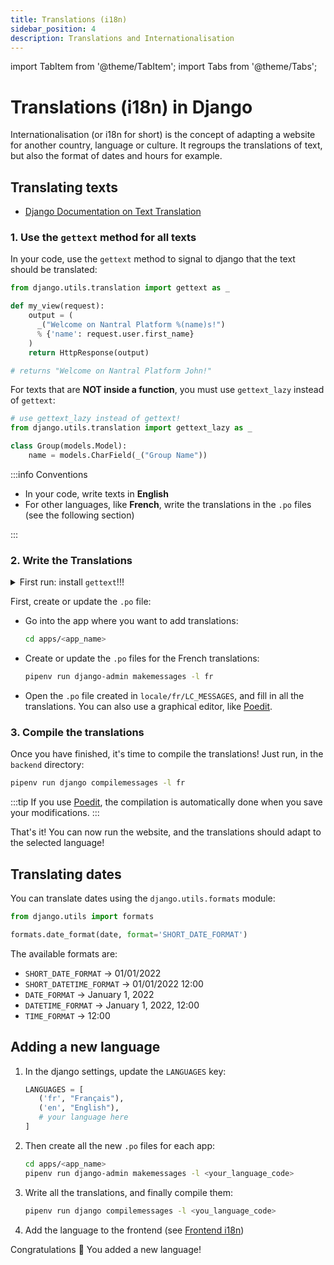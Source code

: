 ```yaml
---
title: Translations (i18n)
sidebar_position: 4
description: Translations and Internationalisation
---
```


import TabItem from '@theme/TabItem';
import Tabs from '@theme/Tabs';

# Translations (i18n) in Django

Internationalisation (or i18n for short) is the concept of adapting a website
for another country, language or culture. It regroups the translations of text,
but also the format of dates and hours for example.

## Translating texts

- [Django Documentation on Text Translation](https://docs.djangoproject.com/en/4.1/topics/i18n/translation/)

### 1. Use the `gettext` method for all texts

In your code, use the `gettext` method to signal to django that the text should
be translated:

```python
from django.utils.translation import gettext as _

def my_view(request):
    output = (
      _("Welcome on Nantral Platform %(name)s!")
      % {'name': request.user.first_name}
    )
    return HttpResponse(output)

# returns "Welcome on Nantral Platform John!"
```

For texts that are **NOT inside a function**, you must use
`gettext_lazy` instead of `gettext`:

```python
# use gettext_lazy instead of gettext!
from django.utils.translation import gettext_lazy as _

class Group(models.Model):
    name = models.CharField(_("Group Name"))
```

:::info Conventions

- In your code, write texts in **English**
- For other languages, like **French**, write the translations in the `.po` files
  (see the following section)

:::

### 2. Write the Translations

<details>
<summary>First run: install <code>gettext</code>!!!</summary>

To use the django commands for translations, you have to install the `gettext` program.

<Tabs groupId="os">
<TabItem value="win" label="Windows">

The `gettext` utility is not really supported on Windows. You can refer to the
[django documentation](https://docs.djangoproject.com/en/4.1/topics/i18n/translation/#gettext-on-windows),
which proposes some alternatives. However, we strongly recommend you to use
[WSL](https://learn.microsoft.com/windows/wsl/install) instead, so as to run
_Nantral Platform_ in a Linux machine (in your Windows).

</TabItem>
<TabItem value="mac" label="MacOS">

Run this command:

```bash
brew install gettext
```

</TabItem>
<TabItem value="lin" label="Linux">

Run these commands:

```bash
sudo apt-get update
sudo apt-get install gettext
```

</TabItem>
</Tabs>
</details>

First, create or update the `.po` file:

- Go into the app where you want to add translations:
  ```bash
  cd apps/<app_name>
  ```
- Create or update the `.po` files for the French translations:
  ```bash
  pipenv run django-admin makemessages -l fr
  ```
- Open the `.po` file created in `locale/fr/LC_MESSAGES`,
  and fill in all the translations. You can also use a graphical editor,
  like [Poedit](https://poedit.net/).

### 3. Compile the translations

Once you have finished, it's time to compile the translations! Just run, in
the `backend` directory:

```bash
pipenv run django compilemessages -l fr
```

:::tip
If you use [Poedit](https://poedit.net/), the compilation is automatically
done when you save your modifications.
:::

That's it! You can now run the website, and the translations should adapt to the
selected language!

## Translating dates

You can translate dates using the `django.utils.formats` module:

```python
from django.utils import formats

formats.date_format(date, format='SHORT_DATE_FORMAT')
```

The available formats are:

- `SHORT_DATE_FORMAT` -> 01/01/2022
- `SHORT_DATETIME_FORMAT` -> 01/01/2022 12:00
- `DATE_FORMAT` -> January 1, 2022
- `DATETIME_FORMAT` -> January 1, 2022, 12:00
- `TIME_FORMAT` -> 12:00

## Adding a new language

1. In the django settings, update the `LANGUAGES` key:
   ```python title="config/settings/base.py"
   LANGUAGES = [
      ('fr', "Français"),
      ('en', "English"),
      # your language here
   ]
   ```
2. Then create all the new `.po` files for each app:
   ```bash
   cd apps/<app_name>
   pipenv run django-admin makemessages -l <your_language_code>
   ```
3. Write all the translations, and finally compile them:
   ```bash
   pipenv run django compilemessages -l <you_language_code>
   ```
4. Add the language to the frontend (see [Frontend i18n](/dev/frontend/i18n.md))

Congratulations 🥳 You added a new language!
